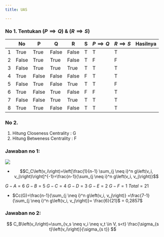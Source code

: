 ```yaml
---
title: UAS

---
```


### No 1. Tentukan $(P\implies Q)$ & $(R\implies S)$
||No| P| Q | R|S |$P\implies Q$  |$R\implies S$|Hasilnya|
|--|--|---|--|--|--|--|--|--|
|1| True | True | False | False|T| T | T|
|2| False| True | True | False |T|F |F|
|3| False| True | True | True  |T|T |T|
|4| True | False|  False| False |F| T |T|
|5| False| True | False| True  |T| T |F|
|6| True | False|  True | False |F| F |T|
|7| False| False| True  | True  |T| T |T|
|8| True | True | False | False |T| T |T|


### No 2. 
1. Hitung Closeness Centrality :  G
2. Hitung Betweness Centrality :  F
 
### Jawaban no 1:
![](https://cdn.mathpix.com/snip/images/Wp9V_FkhgYUYVXbOhqzRJZY_wUOC6yC1PXnKJ3Y7VjY.original.fullsize.png)

- $$C_C\left(v_i\right)=\left[\frac{1}{n-1} \sum_{j \neq i}^n g\left(v_i, v_j\right)\right]^{-1}=\frac{n-1}{\sum_{j \neq i}^n g\left(v_i, v_j\right)}$$

$G - A = 6$
$G - B = 5$
$G - C = 4$
$G - D = 3$
$G - E = 2$
$G - F = 1$
$Total = 21$
 
- $Cc(G)=\frac{n-1}{\sum_{j \neq i}^n g\left(v_i, v_j\right)} =\frac{7-1}{\sum_{j \neq i}^n g\left(v_i, v_j\right)}= \frac{6}{21}$ = 0,2857$

### Jawaban no 2:
 $$
C_B\left(v_i\right)=\sum_{v_s \neq v_i \neq v_t \in V, s<t} \frac{\sigma_{s t}\left(v_i\right)}{\sigma_{s t}}
$$
